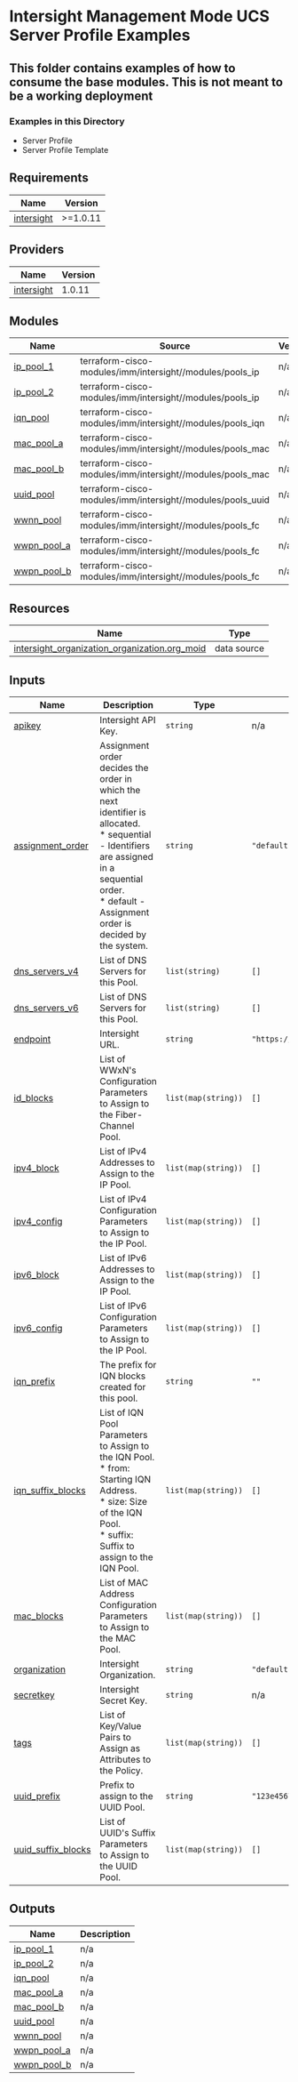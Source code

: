 # Intersight Management Mode UCS Server Profile Examples

## This folder contains examples of how to consume the base modules.  This is not meant to be a working deployment

### Examples in this Directory

* Server Profile
* Server Profile Template

<!-- BEGINNING OF PRE-COMMIT-TERRAFORM DOCS HOOK -->
## Requirements

| Name | Version |
|------|---------|
| <a name="requirement_intersight"></a> [intersight](#requirement\_intersight) | >=1.0.11 |

## Providers

| Name | Version |
|------|---------|
| <a name="provider_intersight"></a> [intersight](#provider\_intersight) | 1.0.11 |

## Modules

| Name | Source | Version |
|------|--------|---------|
| <a name="module_ip_pool_1"></a> [ip\_pool\_1](#module\_ip\_pool\_1) | terraform-cisco-modules/imm/intersight//modules/pools_ip | n/a |
| <a name="module_ip_pool_2"></a> [ip\_pool\_2](#module\_ip\_pool\_2) | terraform-cisco-modules/imm/intersight//modules/pools_ip | n/a |
| <a name="module_iqn_pool"></a> [iqn\_pool](#module\_iqn\_pool) | terraform-cisco-modules/imm/intersight//modules/pools_iqn | n/a |
| <a name="module_mac_pool_a"></a> [mac\_pool\_a](#module\_mac\_pool\_a) | terraform-cisco-modules/imm/intersight//modules/pools_mac | n/a |
| <a name="module_mac_pool_b"></a> [mac\_pool\_b](#module\_mac\_pool\_b) | terraform-cisco-modules/imm/intersight//modules/pools_mac | n/a |
| <a name="module_uuid_pool"></a> [uuid\_pool](#module\_uuid\_pool) | terraform-cisco-modules/imm/intersight//modules/pools_uuid | n/a |
| <a name="module_wwnn_pool"></a> [wwnn\_pool](#module\_wwnn\_pool) | terraform-cisco-modules/imm/intersight//modules/pools_fc | n/a |
| <a name="module_wwpn_pool_a"></a> [wwpn\_pool\_a](#module\_wwpn\_pool\_a) | terraform-cisco-modules/imm/intersight//modules/pools_fc | n/a |
| <a name="module_wwpn_pool_b"></a> [wwpn\_pool\_b](#module\_wwpn\_pool\_b) | terraform-cisco-modules/imm/intersight//modules/pools_fc | n/a |

## Resources

| Name | Type |
|------|------|
| [intersight_organization_organization.org_moid](https://registry.terraform.io/providers/CiscoDevNet/intersight/latest/docs/data-sources/organization_organization) | data source |

## Inputs

| Name | Description | Type | Default | Required |
|------|-------------|------|---------|:--------:|
| <a name="input_apikey"></a> [apikey](#input\_apikey) | Intersight API Key. | `string` | n/a | yes |
| <a name="input_assignment_order"></a> [assignment\_order](#input\_assignment\_order) | Assignment order decides the order in which the next identifier is allocated.<br> * sequential - Identifiers are assigned in a sequential order.<br>* default - Assignment order is decided by the system. | `string` | `"default"` | no |
| <a name="input_dns_servers_v4"></a> [dns\_servers\_v4](#input\_dns\_servers\_v4) | List of DNS Servers for this Pool. | `list(string)` | `[]` | no |
| <a name="input_dns_servers_v6"></a> [dns\_servers\_v6](#input\_dns\_servers\_v6) | List of DNS Servers for this Pool. | `list(string)` | `[]` | no |
| <a name="input_endpoint"></a> [endpoint](#input\_endpoint) | Intersight URL. | `string` | `"https://intersight.com"` | no |
| <a name="input_id_blocks"></a> [id\_blocks](#input\_id\_blocks) | List of WWxN's Configuration Parameters to Assign to the Fiber-Channel Pool. | `list(map(string))` | `[]` | no |
| <a name="input_ipv4_block"></a> [ipv4\_block](#input\_ipv4\_block) | List of IPv4 Addresses to Assign to the IP Pool. | `list(map(string))` | `[]` | no |
| <a name="input_ipv4_config"></a> [ipv4\_config](#input\_ipv4\_config) | List of IPv4 Configuration Parameters to Assign to the IP Pool. | `list(map(string))` | `[]` | no |
| <a name="input_ipv6_block"></a> [ipv6\_block](#input\_ipv6\_block) | List of IPv6 Addresses to Assign to the IP Pool. | `list(map(string))` | `[]` | no |
| <a name="input_ipv6_config"></a> [ipv6\_config](#input\_ipv6\_config) | List of IPv6 Configuration Parameters to Assign to the IP Pool. | `list(map(string))` | `[]` | no |
| <a name="input_iqn_prefix"></a> [iqn\_prefix](#input\_iqn\_prefix) | The prefix for IQN blocks created for this pool. | `string` | `""` | no |
| <a name="input_iqn_suffix_blocks"></a> [iqn\_suffix\_blocks](#input\_iqn\_suffix\_blocks) | List of IQN Pool Parameters to Assign to the IQN Pool.<br> * from: Starting IQN Address.<br> * size: Size of the IQN Pool.<br> * suffix: Suffix to assign to the IQN Pool. | `list(map(string))` | `[]` | no |
| <a name="input_mac_blocks"></a> [mac\_blocks](#input\_mac\_blocks) | List of MAC Address Configuration Parameters to Assign to the MAC Pool. | `list(map(string))` | `[]` | no |
| <a name="input_organization"></a> [organization](#input\_organization) | Intersight Organization. | `string` | `"default"` | no |
| <a name="input_secretkey"></a> [secretkey](#input\_secretkey) | Intersight Secret Key. | `string` | n/a | yes |
| <a name="input_tags"></a> [tags](#input\_tags) | List of Key/Value Pairs to Assign as Attributes to the Policy. | `list(map(string))` | `[]` | no |
| <a name="input_uuid_prefix"></a> [uuid\_prefix](#input\_uuid\_prefix) | Prefix to assign to the UUID Pool. | `string` | `"123e4567-e89b-42d3"` | no |
| <a name="input_uuid_suffix_blocks"></a> [uuid\_suffix\_blocks](#input\_uuid\_suffix\_blocks) | List of UUID's Suffix Parameters to Assign to the UUID Pool. | `list(map(string))` | `[]` | no |

## Outputs

| Name | Description |
|------|-------------|
| <a name="output_ip_pool_1"></a> [ip\_pool\_1](#output\_ip\_pool\_1) | n/a |
| <a name="output_ip_pool_2"></a> [ip\_pool\_2](#output\_ip\_pool\_2) | n/a |
| <a name="output_iqn_pool"></a> [iqn\_pool](#output\_iqn\_pool) | n/a |
| <a name="output_mac_pool_a"></a> [mac\_pool\_a](#output\_mac\_pool\_a) | n/a |
| <a name="output_mac_pool_b"></a> [mac\_pool\_b](#output\_mac\_pool\_b) | n/a |
| <a name="output_uuid_pool"></a> [uuid\_pool](#output\_uuid\_pool) | n/a |
| <a name="output_wwnn_pool"></a> [wwnn\_pool](#output\_wwnn\_pool) | n/a |
| <a name="output_wwpn_pool_a"></a> [wwpn\_pool\_a](#output\_wwpn\_pool\_a) | n/a |
| <a name="output_wwpn_pool_b"></a> [wwpn\_pool\_b](#output\_wwpn\_pool\_b) | n/a |
<!-- END OF PRE-COMMIT-TERRAFORM DOCS HOOK -->
